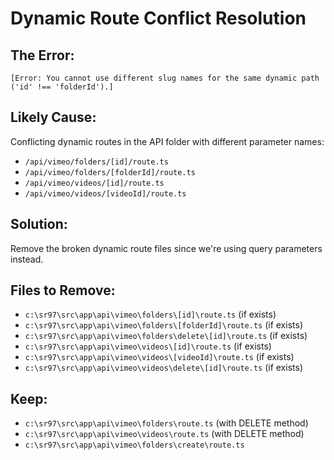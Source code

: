 # Dynamic Route Conflict Resolution

## The Error:
`[Error: You cannot use different slug names for the same dynamic path ('id' !== 'folderId').]`

## Likely Cause:
Conflicting dynamic routes in the API folder with different parameter names:
- `/api/vimeo/folders/[id]/route.ts`  
- `/api/vimeo/folders/[folderId]/route.ts`
- `/api/vimeo/videos/[id]/route.ts`
- `/api/vimeo/videos/[videoId]/route.ts`

## Solution:
Remove the broken dynamic route files since we're using query parameters instead.

## Files to Remove:
- `c:\sr97\src\app\api\vimeo\folders\[id]\route.ts` (if exists)
- `c:\sr97\src\app\api\vimeo\folders\[folderId]\route.ts` (if exists)  
- `c:\sr97\src\app\api\vimeo\folders\delete\[id]\route.ts` (if exists)
- `c:\sr97\src\app\api\vimeo\videos\[id]\route.ts` (if exists)
- `c:\sr97\src\app\api\vimeo\videos\[videoId]\route.ts` (if exists)
- `c:\sr97\src\app\api\vimeo\videos\delete\[id]\route.ts` (if exists)

## Keep:
- `c:\sr97\src\app\api\vimeo\folders\route.ts` (with DELETE method)
- `c:\sr97\src\app\api\vimeo\videos\route.ts` (with DELETE method)
- `c:\sr97\src\app\api\vimeo\folders\create\route.ts`